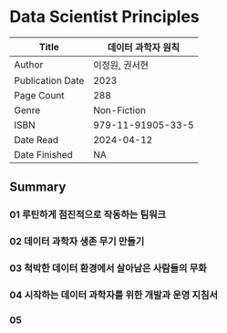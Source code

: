 # Data Scientist Principles

| Title            | 데이터 과학자 원칙        |
|------------------|-------------------|
| Author           | 이정원, 권서현          |
| Publication Date | 2023              |
| Page Count       | 288               |
| Genre            | Non-Fiction       |
| ISBN             | 979-11-91905-33-5 |
| Date Read        | 2024-04-12        |
| Date Finished    | NA                |


## Summary

### 01 루틴하게 점진적으로 작동하는 팀워크

### 02 데이터 과학자 생존 무기 만들기

### 03 척박한 데이터 환경에서 살아남은 사람들의 무화

### 04 시작하는 데이터 과학자를 위한 개발과 운영 지침서

### 05